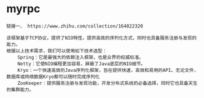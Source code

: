 # myrpc

	链接一、 https://www.zhihu.com/collection/164822320

	该框架基于TCP协议，提供了NIO特性，提供高效的序列化方式，同时也具备服务注册与发现的能力。
	根据以上技术需求，我们可以使用如下技术选型：
		Spring：它是最强大的依赖注入框架，也是业界的权威标准。
		Netty：它使NIO编程更加容易，屏蔽了Java底层的NIO细节。
		Kryo：一个快速高效的Java序列化框架，旨在提供快速，高效和易用的API。无论文件，数据库或网络数据Kryo都可以随时完成序列化
		ZooKeeper：提供服务注册与发现功能，开发分布式系统的必备选择，同时它也具备天生的集群能力。
